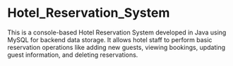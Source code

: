 # Hotel_Reservation_System
This is a console-based Hotel Reservation System developed in Java using MySQL for backend data storage. It allows hotel staff to perform basic reservation operations like adding new guests, viewing bookings, updating guest information, and deleting reservations. 
